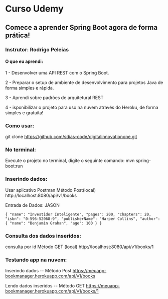 # Curso Udemy
## Comece a aprender Spring Boot agora de forma prática!
### Instrutor: Rodrigo Peleias

#### O que eu aprendi:
1 - Desenvolver uma API REST com o Spring Boot.

2 - Preparar o setup de ambiente de desenvolvimento para projetos Java de forma simples e rápida.

3 - Aprendi sobre padrões de arquitetural REST

4 - isponibilizar o projeto para uso na nuvem através do Heroku, de forma simples e gratuita!

### Como usar:
git clone https://github.com/sdias-code/digitalinnovationone.git

### No terminal:
Execute o projeto no terminal, digite o seguinte comando:
mvn spring-boot:run

### Inserindo dados:
Usar aplicativo Postman
Método Post(local)
http://localhost:8080/api/v1/books

Entrada de Dados: JASON

 `{
"name": "Investidor Inteligente",
"pages": 200,
"chapters": 20,
"isbn": "0-596-52068-9",
"publisherName": "Harper Collins",
"author": {
"name": "Benjamin Grahan",
"age": 100
}
}`

### Consulta dos dados inseridos:
consulta por id
Método GET (local)
http://localhost:8080/api/v1/books/1

### Testando app na nuvem:
Inserindo dados -- Método Post
https://meuapp-bookmanager.herokuapp.com/api/v1/books
 
Lendo dados inseridos -- Método GET
https://meuapp-bookmanager.herokuapp.com/api/v1/books/1